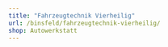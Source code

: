 ```yaml
---
title: "Fahrzeugtechnik Vierheilig"
url: /binsfeld/fahrzeugtechnik-vierheilig/
shop: Autowerkstatt
---
```

